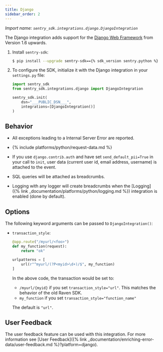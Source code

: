 ```yaml
---
title: Django
sidebar_order: 2
---
```

<!-- WIZARD -->
*Import name: `sentry_sdk.integrations.django.DjangoIntegration`*

The Django integration adds support for the [Django Web Framework](https://www.djangoproject.com/)
from Version 1.6 upwards.

1. Install `sentry-sdk`:

    ```bash
    $ pip install --upgrade sentry-sdk=={% sdk_version sentry.python %}
    ```

2.  To configure the SDK, initialize it with the Django integration in your ``settings.py`` file:

    ```python
    import sentry_sdk
    from sentry_sdk.integrations.django import DjangoIntegration

    sentry_sdk.init(
        dsn="___PUBLIC_DSN___",
        integrations=[DjangoIntegration()]
    )
    ```

<!-- ENDWIZARD -->
## Behavior

* All exceptions leading to a Internal Server Error are reported.

* {% include platforms/python/request-data.md %}

* If you use ``django.contrib.auth`` and have set ``send_default_pii=True`` in your call to ``init``, user data (current user id, email address, username) is attached to the event.

* SQL queries will be attached as breadcrumbs.

* Logging with any logger will create breadcrumbs when the [Logging]({% link _documentation/platforms/python/logging.md %})
  integration is enabled (done by default).

## Options

The following keyword arguments can be passed to `DjangoIntegration()`:

* `transaction_style`:

  ```python
  @app.route("/myurl/<foo>")
  def my_function(request):
      return "ok"

  urlpatterns = [
      url(r"^myurl/(?P<myid>\d+)/$", my_function)
  ]
  ```

  In the above code, the transaction would be set to:

  * `/myurl/{myid}` if you set `transaction_style="url"`. This matches the behavior of the old Raven SDK.
  * `my_function` if you set `transaction_style="function_name"`

  The default is `"url"`.

## User Feedback

The user feedback feature can be used with this integration.  For more information
see [User Feedback]({% link _documentation/enriching-error-data/user-feedback.md %}?platform=django).
